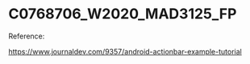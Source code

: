# C0768706_W2020_MAD3125_FP


Reference:




https://www.journaldev.com/9357/android-actionbar-example-tutorial
